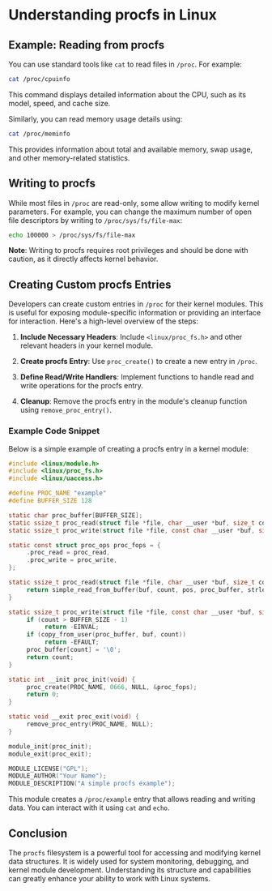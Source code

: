 # Understanding procfs in Linux

## Example: Reading from procfs

You can use standard tools like `cat` to read files in `/proc`. For example:

```bash
cat /proc/cpuinfo
```

This command displays detailed information about the CPU, such as its model, speed, and cache size.

Similarly, you can read memory usage details using:

```bash
cat /proc/meminfo
```

This provides information about total and available memory, swap usage, and other memory-related statistics.

## Writing to procfs

While most files in `/proc` are read-only, some allow writing to modify kernel parameters. For example, you can change the maximum number of open file descriptors by writing to `/proc/sys/fs/file-max`:

```bash
echo 100000 > /proc/sys/fs/file-max
```

**Note**: Writing to procfs requires root privileges and should be done with caution, as it directly affects kernel behavior.

## Creating Custom procfs Entries

Developers can create custom entries in `/proc` for their kernel modules. This is useful for exposing module-specific information or providing an interface for interaction. Here's a high-level overview of the steps:

1. **Include Necessary Headers**:
   Include `<linux/proc_fs.h>` and other relevant headers in your kernel module.

2. **Create procfs Entry**:
   Use `proc_create()` to create a new entry in `/proc`.

3. **Define Read/Write Handlers**:
   Implement functions to handle read and write operations for the procfs entry.

4. **Cleanup**:
   Remove the procfs entry in the module's cleanup function using `remove_proc_entry()`.

### Example Code Snippet

Below is a simple example of creating a procfs entry in a kernel module:

```c
#include <linux/module.h>
#include <linux/proc_fs.h>
#include <linux/uaccess.h>

#define PROC_NAME "example"
#define BUFFER_SIZE 128

static char proc_buffer[BUFFER_SIZE];
static ssize_t proc_read(struct file *file, char __user *buf, size_t count, loff_t *pos);
static ssize_t proc_write(struct file *file, const char __user *buf, size_t count, loff_t *pos);

static const struct proc_ops proc_fops = {
     .proc_read = proc_read,
     .proc_write = proc_write,
};

static ssize_t proc_read(struct file *file, char __user *buf, size_t count, loff_t *pos) {
     return simple_read_from_buffer(buf, count, pos, proc_buffer, strlen(proc_buffer));
}

static ssize_t proc_write(struct file *file, const char __user *buf, size_t count, loff_t *pos) {
     if (count > BUFFER_SIZE - 1)
          return -EINVAL;
     if (copy_from_user(proc_buffer, buf, count))
          return -EFAULT;
     proc_buffer[count] = '\0';
     return count;
}

static int __init proc_init(void) {
     proc_create(PROC_NAME, 0666, NULL, &proc_fops);
     return 0;
}

static void __exit proc_exit(void) {
     remove_proc_entry(PROC_NAME, NULL);
}

module_init(proc_init);
module_exit(proc_exit);

MODULE_LICENSE("GPL");
MODULE_AUTHOR("Your Name");
MODULE_DESCRIPTION("A simple procfs example");
```

This module creates a `/proc/example` entry that allows reading and writing data. You can interact with it using `cat` and `echo`.

## Conclusion

The `procfs` filesystem is a powerful tool for accessing and modifying kernel data structures. It is widely used for system monitoring, debugging, and kernel module development. Understanding its structure and capabilities can greatly enhance your ability to work with Linux systems.
